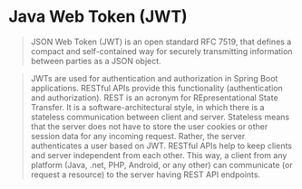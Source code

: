 # Java Web Token (JWT)
> JSON Web Token (JWT) is an open standard RFC 7519, that defines a compact and self-contained way for securely transmitting information between parties as a JSON object.

> JWTs are used for authentication and authorization in Spring Boot applications. RESTful APIs provide this functionality (authentication and authorization).
REST is an acronym for REpresentational State Transfer. It is a software-architectural style, in which there is a stateless communication between client and server.
> Stateless means that the server does not have to store the user cookies or other session data for any incoming request. Rather, the server authenticates a user based on JWT.
> RESTful APIs help to keep clients and server independent from each other. This way, a client from any platform (Java, .net, PHP, Android, or any other) can communicate (or request a resource) to the server having REST API endpoints.
